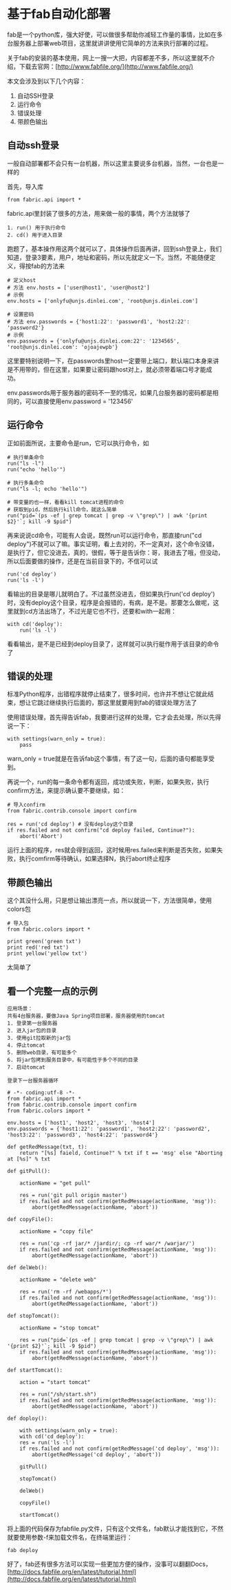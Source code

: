 # 基于fab自动化部署
fab是一个python库，强大好使，可以做很多帮助你减轻工作量的事情，比如在多台服务器上部署web项目，这里就讲讲使用它简单的方法来执行部署的过程。

关于fab的安装的基本使用，网上一搜一大把，内容都差不多，所以这里就不介绍，下载去官网：[http://www.fabfile.org/](http://www.fabfile.org/)

本文会涉及到以下几个内容：
1. 自动SSH登录
2. 运行命令
3. 错误处理
4. 带颜色输出

## 自动ssh登录
一般自动部署都不会只有一台机器，所以这里主要说多台机器，当然，一台也是一样的

首先，导入库
```
from fabric.api import *
```
fabric.api里封装了很多的方法，用来做一般的事情，两个方法就够了
```
1. run() 用于执行命令
2. cd() 用于进入目录
```
跑题了，基本操作用这两个就可以了，具体操作后面再讲，回到ssh登录上，我们知道，登录3要素，用户，地址和密码，所以先就定义一下。当然，不能随便定义，得按fab的方法来
```
# 定义host
# 方法 env.hosts = ['user@host1', 'user@host2']
# 示例
env.hosts = ['onlyfu@unjs.dinlei.com', 'root@unjs.dinlei.com']

# 设置密码
# 方法 env.passwords = {'host1:22': 'password1', 'host2:22': 'password2'}
# 示例
env.passwords = {'onlyfu@unjs.dinlei.com:22': '1234565', 'root@unjs.dinlei.com': 'ojoajewpb'}
```
这里要特别说明一下，在passwords里host一定要带上端口，默认端口本身来讲是不用带的，但在这里，如果要让密码跟host对上，就必须带着端口号才能成功。

env.passwords用于服务器的密码不一至的情况，如果几台服务器的密码都是相同的，可以直接使用env.password = '123456'
## 运行命令
正如前面所说，主要命令是run，它可以执行命令，如
```
# 执行单条命令
run("ls -l")
run("echo 'hello'")

# 执行多条命令
run("ls -l; echo 'hello'")

# 带变量的也一样，看看kill tomcat进程的命令
# 获取到pid，然后执行kill命令，就这么简单
run("pid=`(ps -ef | grep tomcat | grep -v \"grep\") | awk '{print $2}'`; kill -9 $pid")
```
再来说说cd命令，可能有人会说，既然run可以运行命令，那直接run("cd deploy")不就可以了嘛。事实证明，看上去对的，不一定真对，这个命令没错，是执行了，但它没进去，真的，很假，等于是告诉你：哥，我进去了哦，但没动，所以后面要做的操作，还是在当前目录下的，不信可以试
```
run('cd deploy')
run('ls -l')
```
看输出的目录是哪儿就明白了。不过虽然没进去，但如果执行run('cd deploy')时，没有deploy这个目录，程序是会报错的，有病，是不是。那要怎么做呢，这里就到cd方法出场了，不过光是它也不行，还要和with一起用：
```
with cd('deploy'):
    run('ls -l')
```
看看输出，是不是已经到deploy目录了，这样就可以执行艇作用于该目录的命令了
## 错误的处理
标准Python程序，出错程序就停止结束了，很多时间，也许并不想让它就此结束，想让它跳过继续执行后面的，那这里就要用到fab的错误处理方法了

使用错误处理，首先得告诉fab，我要进行这样的处理，它才会去处理，所以先得说一下：
```
with settings(warn_only = true):
    pass
```
warn_only = true就是在告诉fab这个事情，有了这一句，后面的语句都能享受到。

再说一个，run的每一条命令都有返回，成功或失败，判断，如果失败，执行confirm方法，来提示确认要不要继续，如：
```
# 导入confirm
from fabric.contrib.console import confirm

res = run('cd deploy') # 没有deploy这个目录
if res.failed and not confirm("cd deploy failed, Continue?"):
    abort('Abort')
```
运行上面的程序，res就会得到返回，这时候用res.failed来判断是否失败，如果失败，执行comfirm等待确认，如果选择N，执行abort终止程序
## 带颜色输出
这个其没什么用，只是想让输出漂亮一点，所以就说一下，方法很简单，使用colors包
```
# 导入包
from fabric.colors import *

print green('green txt')
print red('red txt')
print yellow('yellow txt')
```
太简单了
## 看一个完整一点的示例
```
应用场景：
共有4台服务器，要做Java Spring项目部署，服务器使用的tomcat
1. 登录第一台服务器
2. 进入jar包的目录
3. 使用git拉取新的jar包
4. 停止tomcat
5. 删除web目录，有可能多个
6. 将jar包拷到服务目录中，有可能性于多个不同的目录
7. 启动tomcat

登录下一台服务器循环
```
```
# -*- coding:utf-8 -*-
from fabric.api import *
from fabric.contrib.console import confirm
from fabric.colors import *

env.hosts = ['host1', 'host2', 'host3', 'host4']
env.passwords = {'host1:22': 'password1', 'host2:22': 'password2', 'host3:22': 'password3', 'host4:22': 'password4'}

def getRedMessage(txt, t):
	return "[%s] faield, Continue?" % txt if t == 'msg' else "Aborting at [%s]" % txt

def gitPull():

	actionName = "get pull"

	res = run('git pull origin master')
	if res.failed and not confirm(getRedMessage(actionName, 'msg')):
		abort(getRedMessage(actionName, 'abort'))

def copyFile():

	actionName = "copy file"

	res = run('cp -rf jar/* /jardir/; cp -rf war/* /warjar/')
	if res.failed and not confirm(getRedMessage(actionName, 'msg')):
		abort(getRedMessage(actionName, 'abort'))

def delWeb():

	actionName = "delete web"

	res = run('rm -rf /webapps/*')
	if res.failed and not confirm(getRedMessage(actionName, 'msg')):
		abort(getRedMessage(actionName, 'abort'))

def stopTomcat():

	actionName = "stop tomcat"

	res = run("pid=`(ps -ef | grep tomcat | grep -v \"grep\") | awk '{print $2}'`; kill -9 $pid")
	if res.failed and not confirm(getRedMessage(actionName, 'msg')):
		abort(getRedMessage(actionName, 'abort'))

def startTomcat():

	action = "start tomcat"

	res = run("/sh/start.sh")
	if res.failed and not confirm(getRedMessage(actionName, 'msg')):
		abort(getRedMessage(actionName, 'abort'))

def doploy():

	with settings(warn_only = true):
	with cd('cd deploy'):
	res = run('ls -l')
	if res.failed and not confirm(getRedMessage('cd deploy', 'msg')):
		abort(getRedMessage('cd deploy', 'abort'))

	gitPull()

	stopTomcat()

	delWeb()

	copyFile()

	startTomcat()
```
将上面的代码保存为fabfile.py文件，只有这个文件名，fab默认才能找到它，不然就要使用参数-f来加载文件名，在终端里运行：
```
fab deploy
```
好了，fab还有很多方法可以实现一些更加方便的操作，没事可以翻翻Docs，[http://docs.fabfile.org/en/latest/tutorial.html](http://docs.fabfile.org/en/latest/tutorial.html)
